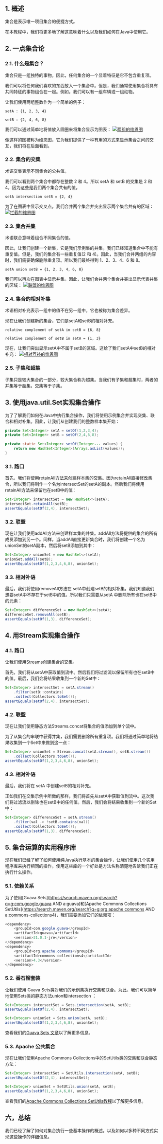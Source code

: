 ## 1. 概述

集合是表示唯一项目集合的便捷方式。

在本教程中，我们将更多地了解这意味着什么以及我们如何在Java中使用它。

## 2. 一点集合论

### 2.1. 什么是集合？

集合只是一组独特的事物。因此，任何集合的一个显着特征是它不包含重复项。

我们可以将任何我们喜欢的东西放入一个集合中。但是，我们通常使用集合将具有共同特征的事物组合在一起。例如，我们可以有一组车辆或一组动物。

让我们使用两组整数作为一个简单的例子：

```plaintext
setA : {1, 2, 3, 4}

setB : {2, 4, 6, 8}
```

我们可以通过简单地将值放入圆圈来将集合显示为图表：
[![两组的维恩图](https://www.baeldung.com/wp-content/uploads/2019/04/SetASetB-2.png)](https://www.baeldung.com/wp-content/uploads/2019/04/SetASetB-2.png)

像这样的图被称为维恩图，它为我们提供了一种有用的方式来显示集合之间的交互，我们将在后面看到。

### 2.2. 集合的交集

术语交集表示不同集合的公共值。

我们可以看到两个集合中都存在整数 2 和 4。所以 setA 和 setB 的交集是 2 和 4，因为这些是我们两个集合共有的值。

```plaintext
setA intersection setB = {2, 4}
```

为了在图表中显示交叉点，我们合并两个集合并突出显示两个集合共有的区域：
[![拦截的维恩图](https://www.baeldung.com/wp-content/uploads/2019/04/interesection-1.png)](https://www.baeldung.com/wp-content/uploads/2019/04/interesection-1.png)

### 2.3. 集合并集

术语联合意味着组合不同集合的值。

因此，让我们创建一个新集，它是我们示例集的并集。我们已经知道集合中不能有重复值。但是，我们的集合有一些重复值(2 和 4)。因此，当我们合并两组的内容时，我们需要确保删除重复项。所以我们最终得到 1、2、3、4、6 和 8。

```plaintext
setA union setB = {1, 2, 3, 4, 6, 8}
```

我们可以再次在图表中显示并集。因此，让我们合并两个集合并突出显示代表并集的区域：
[![联盟的维恩图](https://www.baeldung.com/wp-content/uploads/2019/04/union-2.png)](https://www.baeldung.com/wp-content/uploads/2019/04/union-2.png)

### 2.4. 集合的相对补集

术语相对补充表示一组中的值不在另一组中。它也被称为集合差异。

现在让我们创建新的集合，它们是setA和setB的相对补充。

```plaintext
relative complement of setA in setB = {6, 8}

relative complement of setB in setA = {1, 3}
```

现在，让我们突出显示setA中不属于setB的区域。这给了我们setA中setB的相对补充：
[![相对互补的维恩图](https://www.baeldung.com/wp-content/uploads/2019/04/relativecomplement-1.png)](https://www.baeldung.com/wp-content/uploads/2019/04/relativecomplement-1.png)

### 2.5. 子集和超集

子集只是较大集合的一部分，较大集合称为超集。当我们有子集和超集时，两者的并集等于超集，交集等于子集。

## 3. 使用java.util.Set实现集合操作 

为了了解我们如何在Java中执行集合操作，我们将使用示例集合并实现交集、联合和相对补集。因此，让我们从创建我们的整数样本集开始：

```java
private Set<Integer> setA = setOf(1,2,3,4);
private Set<Integer> setB = setOf(2,4,6,8);
    
private static Set<Integer> setOf(Integer... values) {
    return new HashSet<Integer>(Arrays.asList(values));
}
```

### 3.1. 路口

首先，我们将使用retainAll方法来创建样本集的交集。因为retainAll直接修改集合，所以我们将制作一个名为intersectSet的setA的副本。然后我们将使用retainAll方法来保留也在setB中的值：

```java
Set<Integer> intersectSet = new HashSet<>(setA);
intersectSet.retainAll(setB);
assertEquals(setOf(2,4), intersectSet);
```

### 3.2. 联盟

现在让我们使用addAll方法来创建样本集的并集。addAll方法将提供的集合的所有成员添加到另一个。同样，当addAll直接更新集合时，我们将创建一个名为unionSet的setA副本，然后将setB添加到其中：

```java
Set<Integer> unionSet = new HashSet<>(setA);
unionSet.addAll(setB);
assertEquals(setOf(1,2,3,4,6,8), unionSet);
```

### 3.3. 相对补语

最后，我们将使用removeAll方法在 setA中创建setB的相对补集。我们知道我们想要setA中不存在于setB中的值。所以我们只需要从setA 中删除所有也在setB中的元素：

```java
Set<Integer> differenceSet = new HashSet<>(setA);
differenceSet.removeAll(setB);
assertEquals(setOf(1,3), differenceSet);
```

## 4. 用Stream实现集合操作

### 4.1. 路口

让我们使用Streams创建集合的交集。

首先，我们将从setA中获取值到流中。然后我们将过滤流以保留所有也在setB中的值。最后，我们会将结果收集到一个新的Set中：

```java
Set<Integer> intersectSet = setA.stream()
    .filter(setB::contains)
    .collect(Collectors.toSet());
assertEquals(setOf(2,4), intersectSet);
```

### 4.2. 联盟

现在让我们使用静态方法Streams.concat将集合的值添加到单个流中。

为了从集合的串联中获得并集，我们需要删除所有重复项。我们将通过简单地将结果收集到一个Set中来做到这一点：

```java
Set<Integer> unionSet = Stream.concat(setA.stream(), setB.stream())
    .collect(Collectors.toSet());
assertEquals(setOf(1,2,3,4,6,8), unionSet);
```

### 4.3. 相对补语

最后，我们将在 setA 中创建setB的相对补充。

正如我们在交集示例中所做的那样，我们将首先从setA中获取值到流中。这次我们将过滤流以删除也在setB中的任何值。然后，我们会将结果收集到一个新的Set中：

```java
Set<Integer> differenceSet = setA.stream()
    .filter(val -> !setB.contains(val))
    .collect(Collectors.toSet());
assertEquals(setOf(1,3), differenceSet);
```

## 5. 集合运算的实用程序库

现在我们已经了解了如何使用纯Java执行基本的集合操作，让我们使用几个实用程序库来执行相同的操作。使用这些库的一个好处是方法名称清楚地告诉我们正在执行什么操作。

### 5.1. 依赖关系

为了使用[Guava Sets](https://search.maven.org/search?q=g:com.google.guava AND a:guava)和[Apache Commons Collections SetUtils](https://search.maven.org/search?q=g:org.apache.commons AND a:commons-collections4)，我们需要添加它们的依赖项：

```java
<dependency>
    <groupId>com.google.guava</groupId>
    <artifactId>guava</artifactId>
    <version>31.0.1-jre</version>
</dependency>
<dependency>
    <groupId>org.apache.commons</groupId>
    <artifactId>commons-collections4</artifactId>
    <version>4.3</version>
</dependency>
```

### 5.2. 番石榴套装

让我们使用 Guava Sets类对我们的示例集执行交集和联合。为此，我们可以简单地使用Sets类的静态方法union和intersection ：

```java
Set<Integer> intersectSet = Sets.intersection(setA, setB);
assertEquals(setOf(2,4), intersectSet);

Set<Integer> unionSet = Sets.union(setA, setB);
assertEquals(setOf(1,2,3,4,6,8), unionSet);
```

查看我们的[Guava Sets 文章](https://www.baeldung.com/guava-sets)以了解更多信息。

### 5.3. Apache 公共集合

现在让我们使用Apache Commons Collections中的SetUtils类的交集和联合静态方法：

```java
Set<Integer> intersectSet = SetUtils.intersection(setA, setB);
assertEquals(setOf(2,4), intersectSet);

Set<Integer> unionSet = SetUtils.union(setA, setB);
assertEquals(setOf(1,2,3,4,6,8), unionSet);
```

查看我们的[Apache Commons Collections SetUtils教程](https://www.baeldung.com/apache-commons-setutils)以了解更多信息。

## 六，总结

我们已经了解了如何对集合执行一些基本操作的概述，以及如何以多种不同方式实现这些操作的详细信息。
